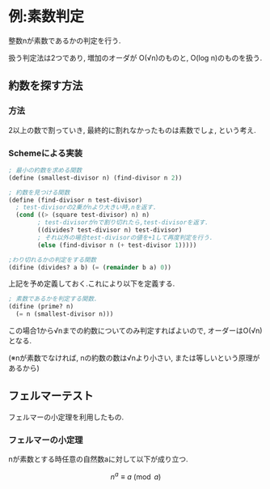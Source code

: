 # 例:素数判定

整数nが素数であるかの判定を行う.

扱う判定法は2つであり,
増加のオーダが O(√n)のものと,
O(log n)のものを扱う.

## 約数を探す方法

### 方法

2以上の数で割っていき,
最終的に割れなかったものは素数でしょ,
という考え.

### Schemeによる実装

```scheme
; 最小の約数を求める関数
(define (smallest-divisor n) (find-divisor n 2))

; 約数を見つける関数
(define (find-divisor n test-divisor)
  ; test-divisorの2乗がnより大きい時,nを返す.
  (cond ((> (square test-divisor) n) n)
        ; test-divisorがnで割り切れたら,test-divisorを返す.
        ((divides? test-divisor n) test-divisor)
        ; それ以外の場合test-divisorの値を+1して再度判定を行う.
        (else (find-divisor n (+ test-divisor 1)))))

;わり切れるかの判定をする関数
(difine (divides? a b) (= (remainder b a) 0))

```

上記を予め定義しておく.これにより以下を定義する.

```scheme
; 素数であるかを判定する関数.
(difine (prime? n)
  (= n (smallest-divisor n)))

```

この場合1から√nまでの約数についてのみ判定すればよいので,
オーダーはO(√n)となる.

(※nが素数でなければ,
nの約数の数は√nより小さい,
または等しいという原理があるから)

## フェルマーテスト

フェルマーの小定理を利用したもの.

### フェルマーの小定理

nが素数とする時任意の自然数aに対して以下が成り立つ.

``` math
n^a \equiv a \pmod{a}
```
